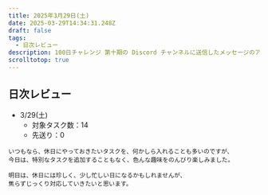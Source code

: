 ```yaml
---
title: 2025年3月29日(土)
date: 2025-03-29T14:34:31.248Z
draft: false
tags:
  - 日次レビュー
description: 100日チャレンジ 第十期の Discord チャンネルに送信したメッセージのアーカイブ
scrolltotop: true
---
```


## 日次レビュー

- 3/29(土)
  - 対象タスク数：14
  - 先送り：0

```
いつもなら、休日にやっておきたいタスクを、何かしら入れることも多いのですが、
今日は、特別なタスクを追加することもなく、色んな趣味をのんびり楽しみました。

明日は、休日には珍しく、少し忙しい日になるかもしれませんが、
焦らずじっくり対応していきたいと思います。
```
